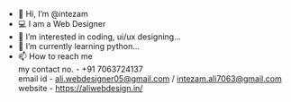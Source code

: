 - 👋 Hi, I’m @intezam
- 💻 I am a Web Designer
- 👀 I’m interested in coding, ui/ux designing...
- 🌱 I’m currently learning python...
- 📫 How to reach me <br>
  my contact no. - +91 7063724137<br>
  email id - ali.webdesigner05@gmail.com / intezam.ali7063@gmail.com <br>
  website - https://aliwebdesign.in/
